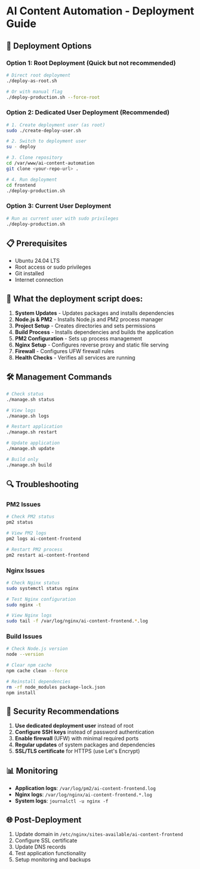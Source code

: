 # AI Content Automation - Deployment Guide

## 🚀 Deployment Options

### Option 1: Root Deployment (Quick but not recommended)

```bash
# Direct root deployment
./deploy-as-root.sh

# Or with manual flag
./deploy-production.sh --force-root
```

### Option 2: Dedicated User Deployment (Recommended)

```bash
# 1. Create deployment user (as root)
sudo ./create-deploy-user.sh

# 2. Switch to deployment user
su - deploy

# 3. Clone repository
cd /var/www/ai-content-automation
git clone <your-repo-url> .

# 4. Run deployment
cd frontend
./deploy-production.sh
```

### Option 3: Current User Deployment

```bash
# Run as current user with sudo privileges
./deploy-production.sh
```

## 📋 Prerequisites

- Ubuntu 24.04 LTS
- Root access or sudo privileges
- Git installed
- Internet connection

## 🔧 What the deployment script does:

1. **System Updates** - Updates packages and installs dependencies
2. **Node.js & PM2** - Installs Node.js and PM2 process manager
3. **Project Setup** - Creates directories and sets permissions
4. **Build Process** - Installs dependencies and builds the application
5. **PM2 Configuration** - Sets up process management
6. **Nginx Setup** - Configures reverse proxy and static file serving
7. **Firewall** - Configures UFW firewall rules
8. **Health Checks** - Verifies all services are running

## 🛠️ Management Commands

```bash
# Check status
./manage.sh status

# View logs
./manage.sh logs

# Restart application
./manage.sh restart

# Update application
./manage.sh update

# Build only
./manage.sh build
```

## 🔍 Troubleshooting

### PM2 Issues
```bash
# Check PM2 status
pm2 status

# View PM2 logs
pm2 logs ai-content-frontend

# Restart PM2 process
pm2 restart ai-content-frontend
```

### Nginx Issues
```bash
# Check Nginx status
sudo systemctl status nginx

# Test Nginx configuration
sudo nginx -t

# View Nginx logs
sudo tail -f /var/log/nginx/ai-content-frontend.*.log
```

### Build Issues
```bash
# Check Node.js version
node --version

# Clear npm cache
npm cache clean --force

# Reinstall dependencies
rm -rf node_modules package-lock.json
npm install
```

## 🔐 Security Recommendations

1. **Use dedicated deployment user** instead of root
2. **Configure SSH keys** instead of password authentication
3. **Enable firewall** (UFW) with minimal required ports
4. **Regular updates** of system packages and dependencies
5. **SSL/TLS certificate** for HTTPS (use Let's Encrypt)

## 📊 Monitoring

- **Application logs**: `/var/log/pm2/ai-content-frontend.log`
- **Nginx logs**: `/var/log/nginx/ai-content-frontend.*.log`
- **System logs**: `journalctl -u nginx -f`

## 🌐 Post-Deployment

1. Update domain in `/etc/nginx/sites-available/ai-content-frontend`
2. Configure SSL certificate
3. Update DNS records
4. Test application functionality
5. Setup monitoring and backups